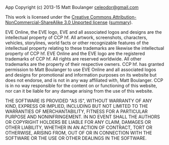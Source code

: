 App Copyright (c) 2013-15 Matt Boulanger <celeodor@gmail.com>

This work is licensed under the [Creative Commons Attribution-NonCommercial-ShareAlike 3.0 Unported license](https://creativecommons.org/licenses/by-nc-sa/3.0/legalcode)  ([summary](https://creativecommons.org/licenses/by-nc-sa/3.0/deed.en_US)).

EVE Online, the EVE logo, EVE and all associated logos and designs are the intellectual
property of CCP hf. All artwork, screenshots, characters, vehicles, storylines, world facts
or other recognizable features of the intellectual property relating to these trademarks are
likewise the intellectual property of CCP hf. EVE Online and the EVE logo are the registered
trademarks of CCP hf. All rights are reserved worldwide. All other trademarks are the property
of their respective owners. CCP hf. has granted permission to Matt Boulanger
to use EVE Online and all associated logos and designs for promotional and information purposes
on its website but does not endorse, and is not in any way affiliated with, Matt Boulanger.
CCP is in no way responsible for the content on or functioning of this website, nor can it be liable for
any damage arising from the use of this website.

THE SOFTWARE IS PROVIDED "AS IS", WITHOUT WARRANTY OF ANY KIND, EXPRESS OR 
IMPLIED, INCLUDING BUT NOT LIMITED TO THE WARRANTIES OF MERCHANTABILITY, 
FITNESS FOR A PARTICULAR PURPOSE AND NONINFRINGEMENT. IN NO EVENT SHALL 
THE AUTHORS OR COPYRIGHT HOLDERS BE LIABLE FOR ANY CLAIM, DAMAGES OR OTHER 
LIABILITY, WHETHER IN AN ACTION OF CONTRACT, TORT OR OTHERWISE, ARISING 
FROM, OUT OF OR IN CONNECTION WITH THE SOFTWARE OR THE USE OR OTHER 
DEALINGS IN THE SOFTWARE.
